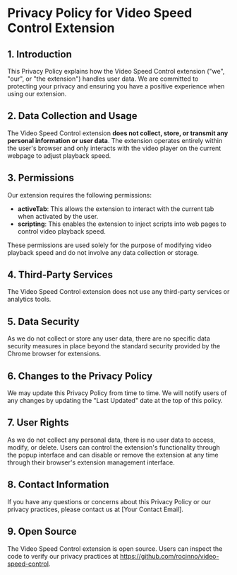 # Privacy Policy for Video Speed Control Extension

## 1. Introduction

This Privacy Policy explains how the Video Speed Control extension ("we", "our", or "the extension") handles user data. We are committed to protecting your privacy and ensuring you have a positive experience when using our extension.

## 2. Data Collection and Usage

The Video Speed Control extension **does not collect, store, or transmit any personal information or user data**. The extension operates entirely within the user's browser and only interacts with the video player on the current webpage to adjust playback speed.

## 3. Permissions

Our extension requires the following permissions:

- **activeTab**: This allows the extension to interact with the current tab when activated by the user.
- **scripting**: This enables the extension to inject scripts into web pages to control video playback speed.

These permissions are used solely for the purpose of modifying video playback speed and do not involve any data collection or storage.

## 4. Third-Party Services

The Video Speed Control extension does not use any third-party services or analytics tools.

## 5. Data Security

As we do not collect or store any user data, there are no specific data security measures in place beyond the standard security provided by the Chrome browser for extensions.

## 6. Changes to the Privacy Policy

We may update this Privacy Policy from time to time. We will notify users of any changes by updating the "Last Updated" date at the top of this policy.

## 7. User Rights

As we do not collect any personal data, there is no user data to access, modify, or delete. Users can control the extension's functionality through the popup interface and can disable or remove the extension at any time through their browser's extension management interface.

## 8. Contact Information

If you have any questions or concerns about this Privacy Policy or our privacy practices, please contact us at [Your Contact Email].

## 9. Open Source

The Video Speed Control extension is open source. Users can inspect the code to verify our privacy practices at https://github.com/rocinno/video-speed-control.
